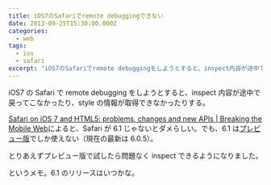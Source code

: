 ```yaml
---
title: iOS7のSafariでremote debuggingできない
date: 2013-09-25T15:30:00.000Z
categories:
  - web
tags:
  - ios
  - safari
excerpt: "iOS7のSafariでremote debuggingをしようとすると、inspect内容が途中で戻ってこなかったり、styleの情報が取得できなかったりする。  Safari on iOS 7 and HTML5: problems, changes and new APIs | Breaking the Mobile Webによると、Safariが6.1じゃないとダメらしい。でも、6.1はプレビュー版でしか使えない（現在の最新は6.0.5）。"
---
```


iOS7 の Safari で remote debugging をしようとすると、inspect 内容が途中で戻ってこなかったり、style の情報が取得できなかったりする。

[Safari on iOS 7 and HTML5: problems, changes and new APIs | Breaking the Mobile Web](http://www.mobilexweb.com/blog/safari-ios7-html5-problems-apis-review)によると、Safari が 6.1 じゃないとダメらしい。でも、6.1 は[プレビュー版](https://developer.apple.com/downloads/index.action?name=Safari%206.1)でしか使えない（現在の最新は 6.0.5）。

とりあえずプレビュー版で試したら問題なく inspect できるようになりました。

というメモ。6.1 のリリースはいつかな。
